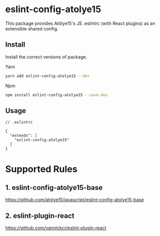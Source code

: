 # eslint-config-atolye15

This package provides Atölye15's JS .eslintrc (with React plugins) as an extensible shared config.

## Install

Install the correct versions of package.

Yarn

```bash
yarn add eslint-config-atolye15 --dev
```

Npm

```bash
npm install eslint-config-atolye15 --save-dev
```

## Usage

```
// .eslintrc

{
  "extends": [
    "eslint-config-atolye15"
  ]
}

```

# Supported Rules

## 1. eslint-config-atolye15-base

https://github.com/atolye15/javascript/eslint-config-atolye15-base

## 2. eslint-plugin-react

https://github.com/yannickcr/eslint-plugin-react

